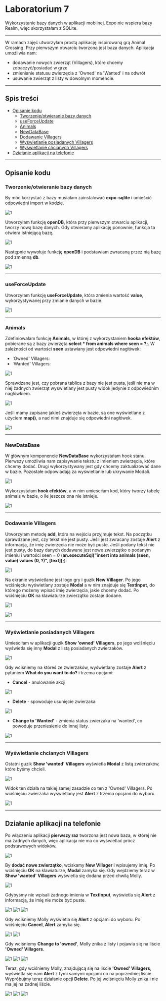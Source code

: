 # Laboratorium 7
Wykorzystanie bazy danych w aplikacji mobilnej. Expo nie wspiera bazy Realm, więc skorzystałam z SQLite.

------------------------------------

W ramach zajęć utworzyłam prostą aplikację inspirowaną grą Animal Crossing. Przy pierwszym otwarciu tworzona jest baza danych. Aplikacja umożliwia nam:
- dodawanie nowych zwierząt (Villagers), które chcemy zobaczyć/posiadać w grze
- zmienianie statusu zwierzęcia z 'Owned' na 'Wanted' i na odwrót
- usuwanie zwierząt z listy w dowolnym momencie.

------------------------------------

## Spis treści
- [Opisanie kodu](https://github.com/kamilanagorska/aplikacje-mobilne-nagorska-185ic/tree/main/Laboratorium7#opisanie-kodu)
    - [Tworzenie/otwieranie bazy danych](https://github.com/kamilanagorska/aplikacje-mobilne-nagorska-185ic/tree/main/Laboratorium7#tworzenieotwieranie-bazy-danych)
    - [useForceUpdate](https://github.com/kamilanagorska/aplikacje-mobilne-nagorska-185ic/tree/main/Laboratorium7#useforceupdate)
    - [Animals](https://github.com/kamilanagorska/aplikacje-mobilne-nagorska-185ic/tree/main/Laboratorium7#animals)
    - [NewDataBase](https://github.com/kamilanagorska/aplikacje-mobilne-nagorska-185ic/tree/main/Laboratorium7#newdatabase)
    - [Dodawanie Villagers](https://github.com/kamilanagorska/aplikacje-mobilne-nagorska-185ic/tree/main/Laboratorium7#dodawanie-villagers)
    - [Wyświetlanie posiadanych Villagers](https://github.com/kamilanagorska/aplikacje-mobilne-nagorska-185ic/tree/main/Laboratorium7#wy%C5%9Bwietlanie-posiadanych-villagers)
    - [Wyświetlanie chcianych Villagers](https://github.com/kamilanagorska/aplikacje-mobilne-nagorska-185ic/tree/main/Laboratorium7#wy%C5%9Bwietlanie-chcianych-villagers)
- [Działanie aplikacji na telefonie](https://github.com/kamilanagorska/aplikacje-mobilne-nagorska-185ic/tree/main/Laboratorium7#dzia%C5%82anie-aplikacji-na-telefonie)

------------------------------------

## Opisanie kodu

### Tworzenie/otwieranie bazy danych

By móc korzystać z bazy musiałam zainstalować **expo-sqlite** i umieścić odpowiedni import w kodzie.

![1](https://github.com/kamilanagorska/aplikacje-mobilne-nagorska-185ic/blob/main/Laboratorium7/screenshots/1.png?raw=true)

Utworzyłam funkcję **openDB**, która przy pierwszym otwarciu aplikacji, tworzy nową bazę danych. Gdy otwieramy aplikację ponownie, funkcja ta otwiera istniejącą bazę.

![1](https://github.com/kamilanagorska/aplikacje-mobilne-nagorska-185ic/blob/main/Laboratorium7/screenshots/2.png?raw=true)

Następnie wywołuje funkcję **openDB** i podstawiam zwracaną przez nią bazę pod zmienną **db**.

![1](https://github.com/kamilanagorska/aplikacje-mobilne-nagorska-185ic/blob/main/Laboratorium7/screenshots/3.png?raw=true)

------------------------------------

### useForceUpdate

Utworzyłam funkcję **useForceUpdate**, która zmienia wartość **value**, wykorzystywanej przy zmianie danych w bazie. 

![1](https://github.com/kamilanagorska/aplikacje-mobilne-nagorska-185ic/blob/main/Laboratorium7/screenshots/4.png?raw=true)

------------------------------------

### Animals

Zdefiniowałam funkcję **Animals**, w której z wykorzystaniem **hooka efektów**, pobierane są z bazy zwierzęta **select * from animals where seen = ?;**. W zależności od wartości **seen** ustawiany jest odpowiedni nagłówek: 
- 'Owned' Villagers:
- 'Wanted' Villagers:

![1](https://github.com/kamilanagorska/aplikacje-mobilne-nagorska-185ic/blob/main/Laboratorium7/screenshots/5.png?raw=true)

Sprawdzane jest, czy pobrana tablica z bazy nie jest pusta, jeśli nie ma w niej żadnych zwierząt wyświetlany jest pusty widok jedynie z odpowiednim nagłówkiem.

![1](https://github.com/kamilanagorska/aplikacje-mobilne-nagorska-185ic/blob/main/Laboratorium7/screenshots/6.png?raw=true)

Jeśli mamy zapisane jakieś zwierzęta w bazie, są one wyświetlane z użyciem **map()**, a nad nimi znajduje się odpowiedni nagłówek.

![1](https://github.com/kamilanagorska/aplikacje-mobilne-nagorska-185ic/blob/main/Laboratorium7/screenshots/7.png?raw=true)

------------------------------------

### NewDataBase

W głównym komponencie **NewDataBase** wykorzystałam hook stanu. Pierwszy umożliwia nam zapisywanie tekstu z imieniem zwierzęcia, które chcemy dodać. Drugi wykorzystywany jest gdy chcemy zaktualizować dane w bazie. Pozostałe odpowiadają za wyświetlanie lub ukrywanie Modali. 

![1](https://github.com/kamilanagorska/aplikacje-mobilne-nagorska-185ic/blob/main/Laboratorium7/screenshots/8.png?raw=true)

Wykorzystałam **hook efektów**, a w nim umieściłam kod, który tworzy tabelę animals w bazie, o ile jeszcze ona nie istnieje.

![1](https://github.com/kamilanagorska/aplikacje-mobilne-nagorska-185ic/blob/main/Laboratorium7/screenshots/9.png?raw=true)

------------------------------------

### Dodawanie Villagers

Utworzyłam metodę **add**, która na wejściu przyjmuje tekst. Na początku sprawdzane jest, czy tekst nie jest pusty. Jeśli jest zwracany zostaje **Alert** z informacją, że imię zwierzęcia nie może być puste. Jeśli podany tekst nie jest pusty, do bazy danych dodawane jest nowe zwierzątko o podanym imieniu i wartości seen = 0 (**an.executeSql("insert into animals (seen, value) values (0, ?)", [text]);**). 

![1](https://github.com/kamilanagorska/aplikacje-mobilne-nagorska-185ic/blob/main/Laboratorium7/screenshots/10.png?raw=true)

Na ekranie wyświetlane jest logo gry i guzik **New Villager**. Po jego wciśnięciu wyświetlany zostaje **Modal** a w nim znajduje się **TextInput**, do którego możemy wpisać imię zwierzęcia, jakie chcemy dodać. Po wciśnięciu **OK** na klawiaturze zwierzątko zostaje dodane. 

![1](https://github.com/kamilanagorska/aplikacje-mobilne-nagorska-185ic/blob/main/Laboratorium7/screenshots/11.png?raw=true)

![1](https://github.com/kamilanagorska/aplikacje-mobilne-nagorska-185ic/blob/main/Laboratorium7/screenshots/18.png?raw=true)

------------------------------------

### Wyświetlanie posiadanych Villagers

Umieściłam w aplikacji guzik **Show 'owned' Villagers**, po jego wciśnięciu wyświetla się inny **Modal** z listą posiadanych zwierzaków.

![1](https://github.com/kamilanagorska/aplikacje-mobilne-nagorska-185ic/blob/main/Laboratorium7/screenshots/12.png?raw=true)

Gdy wciśniemy na któreś ze zwierzaków, wyświetlany zostaje **Alert** z pytaniem **What do you want to do?** i trzema opcjami:
- **Cancel** - anulowanie akcji

![1](https://github.com/kamilanagorska/aplikacje-mobilne-nagorska-185ic/blob/main/Laboratorium7/screenshots/13.png?raw=true)

- **Delete** - spowoduje usunięcie zwierzaka

![1](https://github.com/kamilanagorska/aplikacje-mobilne-nagorska-185ic/blob/main/Laboratorium7/screenshots/14.png?raw=true)

- **Change to 'Wanted'** - zmienia status zwierzaka na 'wanted', co powoduje przeniesienie do innej listy.

![1](https://github.com/kamilanagorska/aplikacje-mobilne-nagorska-185ic/blob/main/Laboratorium7/screenshots/15.png?raw=true)

------------------------------------

### Wyświetlanie chcianych Villagers

Ostatni guzik **Show 'wanted' Villagers** wyświetla **Modal** z listą zwierzaków, które byśmy chcieli.

![1](https://github.com/kamilanagorska/aplikacje-mobilne-nagorska-185ic/blob/main/Laboratorium7/screenshots/16.png?raw=true)

Widok ten działa na takiej samej zasadzie co ten z 'Owned' Villagers. Po wciśnięciu zwierzaka wyświetlany jest **Alert** z trzema opcjami do wyboru.

![1](https://github.com/kamilanagorska/aplikacje-mobilne-nagorska-185ic/blob/main/Laboratorium7/screenshots/17.png?raw=true)

------------------------------------

## Działanie aplikacji na telefonie

Po włączeniu aplikacji **pierwszy raz** tworzona jest nowa baza, w której nie ma żadnych danych, więc aplikacja nie ma co wyświetlać prócz podstawowych widoków.

![1](https://github.com/kamilanagorska/aplikacje-mobilne-nagorska-185ic/blob/main/Laboratorium7/screenshots/all.png?raw=true)

By **dodać nowe zwierzątko**, wciskamy **New Villager** i wpisujemy imię. Po wciśnięciu **OK** na klawiaturze, **Modal** zamyka się. Gdy wejdziemy teraz w **Show 'wanted' Villagers** wyświetla się dodana przed chwilą Molly.

![1](https://github.com/kamilanagorska/aplikacje-mobilne-nagorska-185ic/blob/main/Laboratorium7/screenshots/add.png?raw=true)

Gdybyśmy nie wpisali żadnego imienia w **TextInput**, wyświetla się **Alert** z informacją, że imię nie może być puste.

![1](https://github.com/kamilanagorska/aplikacje-mobilne-nagorska-185ic/blob/main/Laboratorium7/screenshots/15.jpg?raw=true)
![1](https://github.com/kamilanagorska/aplikacje-mobilne-nagorska-185ic/blob/main/Laboratorium7/screenshots/16.jpg?raw=true)
![1](https://github.com/kamilanagorska/aplikacje-mobilne-nagorska-185ic/blob/main/Laboratorium7/screenshots/17.jpg?raw=true)

Gdy wciśniemy Molly wyświetla się **Alert** z opcjami do wyboru. Po wciśnięciu **Cancel**, **Alert** zamyka się.

![1](https://github.com/kamilanagorska/aplikacje-mobilne-nagorska-185ic/blob/main/Laboratorium7/screenshots/8.jpg?raw=true)
![1](https://github.com/kamilanagorska/aplikacje-mobilne-nagorska-185ic/blob/main/Laboratorium7/screenshots/9.jpg?raw=true)

Gdy wciśniemy **Change to 'owned'**, Molly znika z listy i pojawia się na liście **'Owned' Villagers**.

![1](https://github.com/kamilanagorska/aplikacje-mobilne-nagorska-185ic/blob/main/Laboratorium7/screenshots/8.jpg?raw=true)
![1](https://github.com/kamilanagorska/aplikacje-mobilne-nagorska-185ic/blob/main/Laboratorium7/screenshots/10.jpg?raw=true)
![1](https://github.com/kamilanagorska/aplikacje-mobilne-nagorska-185ic/blob/main/Laboratorium7/screenshots/11.jpg?raw=true)

Teraz, gdy wciśniemy Molly, znajdującą się na liście **'Owned' Villagers**, wyświetla się nam **Alert** z tymi samymi opcjami co na poprzedniej liście. Wypróbujmy teraz działanie opcji **Delete**. Po jej wciśnięciu Molly znika i nie ma jej na żadnej liście.

![1](https://github.com/kamilanagorska/aplikacje-mobilne-nagorska-185ic/blob/main/Laboratorium7/screenshots/12.jpg?raw=true)
![1](https://github.com/kamilanagorska/aplikacje-mobilne-nagorska-185ic/blob/main/Laboratorium7/screenshots/13.jpg?raw=true)
![1](https://github.com/kamilanagorska/aplikacje-mobilne-nagorska-185ic/blob/main/Laboratorium7/screenshots/14.jpg?raw=true)